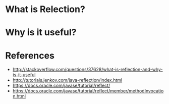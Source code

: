 
# What is Relection? 

# Why is it useful?

# References
- http://stackoverflow.com/questions/37628/what-is-reflection-and-why-is-it-useful
- http://tutorials.jenkov.com/java-reflection/index.html
- https://docs.oracle.com/javase/tutorial/reflect/
- https://docs.oracle.com/javase/tutorial/reflect/member/methodInvocation.html
